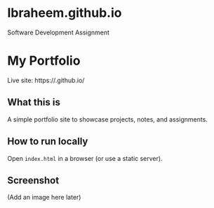 # Ibraheem.github.io
Software Development Assignment 
# My Portfolio

Live site: https://<your-username>.github.io/

## What this is
A simple portfolio site to showcase projects, notes, and assignments.

## How to run locally
Open `index.html` in a browser (or use a static server).

## Screenshot
(Add an image here later)

